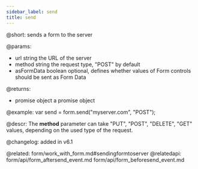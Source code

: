 ```yaml
---
sidebar_label: send
title: send
---          
```


@short: sends a form to the server

@params:
- url			string		the URL of the server
- method 		string		the request type, "POST" by default
- asFormData	boolean		optional, defines whether values of Form controls should be sent as Form Data

@returns:
- promise 		object		a promise object

@example:
var send = form.send("myserver.com", "POST");

@descr:
The **method** parameter can take "PUT", "POST", "DELETE", "GET" values, depending on the used type of the request. 

@changelog: added in v6.1

@related: form/work_with_form.md#sendingformtoserver
@relatedapi:
form/api/form_aftersend_event.md
form/api/form_beforesend_event.md
